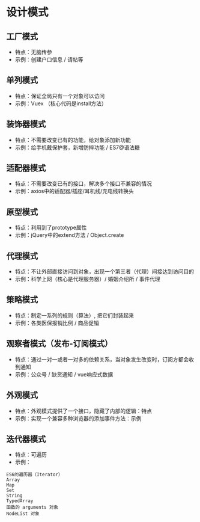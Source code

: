 # 设计模式

## 工厂模式
- 特点：无脑传参
- 示例：创建户口信息 / 请帖等

## 单列模式
- 特点：保证全局只有一个对象可以访问
- 示例：Vuex （核心代码是install方法）

## 装饰器模式
- 特点：不需要改变已有的功能，给对象添加新功能
- 示例：给手机戴保护套，新增防摔功能 / ES7@语法糖

## 适配器模式
- 特点：不需要改变已有的接口，解决多个接口不兼容的情况
- 示例：axios中的适配器/插座/耳机线/充电线转换头

## 原型模式
- 特点：利用到了prototype属性
- 示例：jQuery中的extend方法 / Object.create

## 代理模式
- 特点：不让外部直接访问到对象，出现一个第三者（代理）间接达到访问目的
- 示例：科学上网（核心是代理服务器）/ 婚姻介绍所 / 事件代理

## 策略模式
- 特点：制定一系列的规则（算法）, 把它们封装起来
- 示例：各类医保报销比例 / 商品促销

## 观察者模式（发布-订阅模式）
- 特点：通过一对一或者一对多的依赖关系，当对象发生改变时，订阅方都会收到通知
- 示例：公众号 / 缺货通知 / vue响应式数据

## 外观模式
- 特点：外观模式提供了一个接口，隐藏了内部的逻辑：特点
- 示例：实现一个兼容多种浏览器的添加事件方法：示例

## 迭代器模式
- 特点：可遍历
- 示例：
```
ES6的遍历器（Iterator）
Array
Map
Set
String
TypedArray
函数的 arguments 对象
NodeList 对象
```
